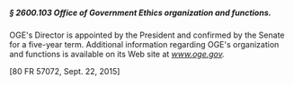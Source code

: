 ##### § 2600.103 Office of Government Ethics organization and functions. #####

OGE's Director is appointed by the President and confirmed by the Senate for a five-year term. Additional information regarding OGE's organization and functions is available on its Web site at *www.oge.gov.*

[80 FR 57072, Sept. 22, 2015]